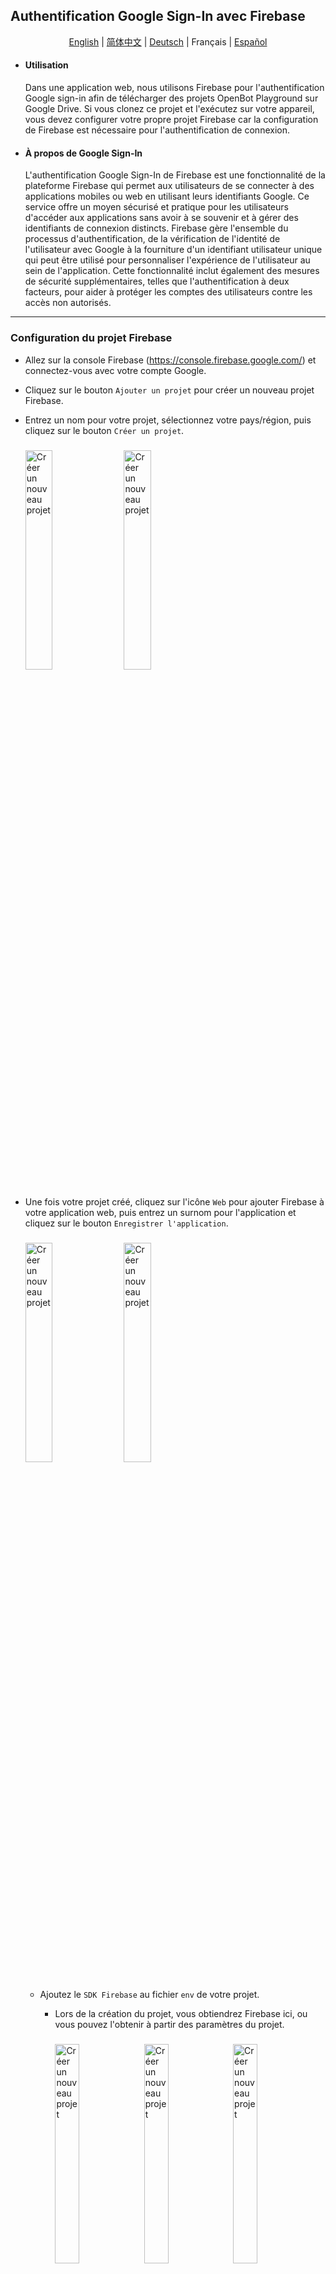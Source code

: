 ## Authentification Google Sign-In avec Firebase

<p align="center">
  <a href="README.md">English</a> |
  <a href="README.zh-CN.md">简体中文</a> |
  <a href="README.de-DE.md">Deutsch</a> |
  <span>Français</span> |
  <a href="README.es-ES.md">Español</a>
</p>

- #### Utilisation
  Dans une application web, nous utilisons Firebase pour l'authentification Google sign-in afin de télécharger des projets OpenBot Playground sur Google Drive. Si vous clonez ce projet et l'exécutez sur votre appareil, vous devez configurer votre propre projet Firebase car la configuration de Firebase est nécessaire pour l'authentification de connexion.
- #### À propos de Google Sign-In
  L'authentification Google Sign-In de Firebase est une fonctionnalité de la plateforme Firebase qui permet aux utilisateurs de se connecter à des applications mobiles ou web en utilisant leurs identifiants Google. Ce service offre un moyen sécurisé et pratique pour les utilisateurs d'accéder aux applications sans avoir à se souvenir et à gérer des identifiants de connexion distincts. Firebase gère l'ensemble du processus d'authentification, de la vérification de l'identité de l'utilisateur avec Google à la fourniture d'un identifiant utilisateur unique qui peut être utilisé pour personnaliser l'expérience de l'utilisateur au sein de l'application. Cette fonctionnalité inclut également des mesures de sécurité supplémentaires, telles que l'authentification à deux facteurs, pour aider à protéger les comptes des utilisateurs contre les accès non autorisés.

****

### Configuration du projet Firebase

- Allez sur la console Firebase (https://console.firebase.google.com/) et connectez-vous avec votre compte Google.

- Cliquez sur le bouton `Ajouter un projet` pour créer un nouveau projet Firebase.

- Entrez un nom pour votre projet, sélectionnez votre pays/région, puis cliquez sur le bouton `Créer un projet`.
    <p align="left">
    <img style="padding-right: 2%; padding-top: 2%; padding-bottom: 2%" src="../../../docs/images/firebase_create_project.jpg" alt="Créer un nouveau projet" width="30%"/>
    <img style="padding-right: 2%;padding-top: 2%; padding-bottom: 2% " src="../../../docs/images/firebase_success_creation.jpg" alt="Créer un nouveau projet" width="30%"/>
    </p>

- Une fois votre projet créé, cliquez sur l'icône `Web` pour ajouter Firebase à votre application web, puis entrez un surnom pour l'application et cliquez sur le bouton `Enregistrer l'application`.
  <p align="left">
  <img style="padding-right: 2%; padding-top: 2%; padding-bottom: 2%;" src="../../../docs/images/firebase_web_icon.jpg" alt="Créer un nouveau projet" width="30%"/>
  <img style="padding-right: 2%; padding-top: 2%; padding-bottom: 2%;" src="../../../docs/images/firebase_register_app.jpg" alt="Créer un nouveau projet" width="30%"/>
  </p>

    - Ajoutez le `SDK Firebase` au fichier `env` de votre projet.
        - Lors de la création du projet, vous obtiendrez Firebase ici, ou vous pouvez l'obtenir à partir des paramètres du projet.
          <p align="left">
          <img style="padding-right: 2%;padding-top: 2%; padding-bottom: 2%;" src="../../../docs/images/firebase_sdk.jpg" alt="Créer un nouveau projet" width="30%"/>
          <img style="padding-right: 2%;padding-top: 2%; padding-bottom: 2%;" src="../../../docs/images/firebase_project_setting.jpg" alt="Créer un nouveau projet" width="30%"/>
          <img style="padding-right: 2%;padding-top: 2%; padding-bottom: 2%;" src="../../../docs/images/firebase_project_setting_config.jpg" alt="Créer un nouveau projet" width="30%"/>
          </p>

        - Utilisation des variables d'environnement Lors de l'utilisation de l'authentification Firebase, vous devrez peut-être stocker des informations sensibles telles que des clés API, des identifiants de base de données et d'autres secrets. Pour ce faire de manière sécurisée, vous pouvez utiliser des variables d'environnement pour stocker ces informations en dehors de votre code en suivant les étapes suivantes.

            1. Créez un nouveau fichier dans OpenBot Playground appelé .env.
                 <p align="left">
                <img style="padding-right: 2%;padding-top: 2%; padding-bottom: 2%;" src="../../../docs/images/firebase_env.jpg" alt="Créer un nouveau projet" width="30%"/>
                 </p> 

            3. Ajoutez les variables d'environnement suivantes au fichier .env qui seront utilisées dans le fichier firebase.js.

            ```bash
              REACT_APP_FIREBASE_API_KEY=<REACT_APP_FIREBASE_API_KEY>
              REACT_APP_AUTH_DOMAIN=<REACT_APP_AUTH_DOMAIN>
              REACT_APP_PROJECT_ID=<REACT_APP_PROJECT_ID>
              REACT_APP_STORAGE_BUCKET=<REACT_APP_STORAGE_BUCKET>
              REACT_APP_MESSAGING_SENDER_ID=<REACT_APP_MESSAGING_SENDER_ID>
              REACT_APP_APP_ID=<REACT_APP_APP_ID>
              REACT_APP_MEASUREMENT_ID=<REACT_APP_MEASUREMENT_ID>
              GENERATE_SOURCEMAP=false
            ```

- Activez la méthode de connexion Firebase Authentication en utilisant Google.

  <p align="left">

  <img style="padding-right: 2%; padding-top: 2%; padding-bottom: 2%;" src="../../../docs/images/firebase_authentication.jpg" alt="Créer un nouveau projet" width="30%"/>

  <img style="padding-right: 2%; padding-top: 2%; padding-bottom: 2%;" src="../../../docs/images/firebase_google_option.jpg" alt="Créer un nouveau projet" width="30%"/>

  <img style="padding-right: 2%;padding-top: 2%; padding-bottom: 2%;" src="../../../docs/images/firebase_google_signin_enable.jpg" alt="Créer un nouveau projet" width="22.6%"/>

  </p>


- Pour activer la base de données Firestore, naviguez dans le menu Build sur la barre latérale gauche.
  Cliquez sur ``Firestore Database`` parmi les options. Ensuite, cliquez sur le bouton ``Créer une base de données``.

  <img style="padding-right: 2%; padding-top: 2%; padding-bottom: 2%;" src="../../../docs/images/firestore_database_setup.jpg" alt="Google Cloud Console" width="50%"/>

    - Pour des règles sécurisées, sélectionnez ``Démarrer en mode production`` et choisissez l'emplacement de Firestore pour l'application, puis cliquez sur le bouton ``Activer``.

      <img style="padding-right: 2%; padding-top: 2%; padding-bottom: 2%;" src="../../../docs/images/firebase_database_production_build.jpg" alt="Google Cloud Console" width="30%"/>
      <img style="padding-right: 2%; padding-top: 2%; padding-bottom: 2%;" src="../../../docs/images/firebase_database_location.jpg" alt="Google Cloud Console" width="30%"/>

        - Une fois votre base de données créée, cliquez sur ``Règles`` pour configurer les permissions de lecture et d'écriture.

          <img style="padding-right: 2%; padding-top: 2%; padding-bottom: 2%;" src="../../../docs/images/firebase_database_rules.jpg" alt="Google Cloud Console" width="30%"/>

        - Remplacez les règles par défaut par le code ci-dessous et cliquez sur le bouton ``Publier``.

          ```bash
          rules_version = '2';
          service cloud.firestore {
              match /databases/{database}/documents {
                  match /{document=**} {
                      allow read, write: if request.auth != null;
                  }
              }
          }
          ```
        
### Configuration des services Google Drive

- #### Pour activer l'API
  Allez sur la console Google Cloud (https://console.cloud.google.com/) et connectez-vous en utilisant le même compte Google que vous utilisez pour Firebase. Cela garantit une intégration transparente entre les services. En haut de la page, vous verrez le nom du projet actuel. Cliquez dessus pour ouvrir le sélecteur de projet. Dans la section `TOUS`, sélectionnez le projet que vous avez ajouté à Firebase et passez à celui-ci.

  <img style="padding-right: 2%; padding-top: 2%; padding-bottom: 2%;" src="../../../docs/images/firebase_google_cloud_console.jpg" alt="Google Cloud Console" width="30%"/>
  <img style="padding-right: 2%; padding-top: 2%; padding-bottom: 2%;" src="../../../docs/images/firebase_google_cloud_project.jpg" alt="Google Cloud Console" width="30%"/>

- Après avoir changé de projet, sous Accès rapide, vous devriez voir une option intitulée ``APIs & Services``. Cliquez dessus.
  Si vous ne la voyez pas immédiatement, vous devrez peut-être cliquer sur l'icône du menu (généralement trois lignes horizontales) en haut à gauche pour développer le menu et révéler les options.

  <img style="padding-right: 2%; padding-top: 2%; padding-bottom: 2%;" src="../../../docs/images/firebase_google_api_services.jpg" alt="Google Cloud Console" width="50%"/>

    - Après avoir ouvert "APIs & Services", naviguez vers la section ``Bibliothèque``. C'est ici que vous pouvez rechercher l'API Google Drive.
      <img style="padding-right: 2%; padding-top: 2%; padding-bottom: 2%;" src="../../../docs/images/firebase_google_drive_library.jpg" alt="Google Cloud Console" width="50%"/>

    - L'API Google Drive devrait apparaître dans les résultats de recherche. Cliquez dessus.
      Sur la page suivante, vous trouverez des informations sur l'API. Cliquez sur le bouton "Activer" pour l'activer pour votre projet.
      Une fois activée, vous pourrez accéder aux paramètres de Google Drive et de l'API Drive.
  
      <img style="padding-right: 2%; padding-top: 2%; padding-bottom: 2%;" src="../../../docs/images/firebase_google_drive_result.jpg" alt="Google Cloud Console" width="30%"/>
      <img style="padding-right: 2%; padding-top: 2%; padding-bottom: 2%;" src="../../../docs/images/firebase_google_drive_enable_api.jpg" alt="Google Cloud Console" width="30%"/>

### Dépannage

Voici quelques problèmes courants qui peuvent survenir lors du processus de configuration de Firebase et leurs solutions correspondantes.

```bash
  1. Erreur d'identifiants invalides : Inspectez la console du navigateur pour tout message d'erreur ou avertissement lié aux identifiants invalides.
```

- Vérifiez que vous avez entré le bon ID client et la clé API dans la console Firebase.
- Vérifiez qu'il n'y a pas de fautes de frappe ou d'erreurs dans les valeurs entrées dans les variables d'environnement.
- Assurez-vous d'avoir correctement activé les paramètres de configuration lors de l'appel de la fonction firebase.auth().signInWithPopup().
- Assurez-vous d'avoir spécifié la version correcte du SDK Firebase et que vous vous connectez avec le compte Google valide.

```bash
  2. Erreur de compte utilisateur désactivé.
```

- La seule façon de résoudre ce problème est de réactiver le compte existant ou d'en créer un nouveau.
- De plus, vous pouvez vérifier si le compte a été désactivé ou supprimé avant de tenter de les authentifier avec Firebase Google Sign-in, et afficher un message d'erreur si le compte n'est pas actif.

```bash
  3. Erreur de partage des ressources entre origines (CORS) : Si vous remarquez que le comportement attendu de l'application web ne se produit pas, comme des données qui ne sont pas chargées ou affichées correctement.
```

- Allez sur la console Firebase, dans la section Authentification, sélectionnez l'onglet "Méthode de connexion". Sous la section "Domaines autorisés", assurez-vous que le domaine de votre application web est ajouté et que CORS est activé pour celui-ci.
- Si vous utilisez un flux d'authentification côté serveur, assurez-vous d'avoir ajouté les en-têtes CORS nécessaires à votre réponse serveur pour permettre les requêtes depuis le domaine de votre application web.
- Si vous hébergez votre application web sur Firebase Hosting, il active automatiquement CORS pour votre domaine. Vous pouvez également utiliser Firebase Cloud Run pour servir des requêtes API avec les en-têtes CORS inclus.